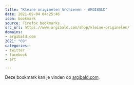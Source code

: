 ```yaml
---
title: "Kleine originelen Archieven - ARGIBALD"
date: 2021-09-04 04:25:46
icon: bookmark
source: Firefox bookmarks
src_url: https://www.argibald.com/shop/kleine-originelen/
domains:
- argibald.com
2021: "09"
categories:
- twitter
- facebook
- art

---
```

Deze bookmark kan je vinden op [argibald.com](https://www.argibald.com/shop/kleine-originelen/).
